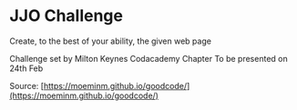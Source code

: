 # JJO Challenge
Create, to the best of your ability, the given web page  

Challenge set by Milton Keynes Codacademy Chapter
To be presented on 24th Feb  

Source: [https://moeminm.github.io/goodcode/](https://moeminm.github.io/goodcode/)